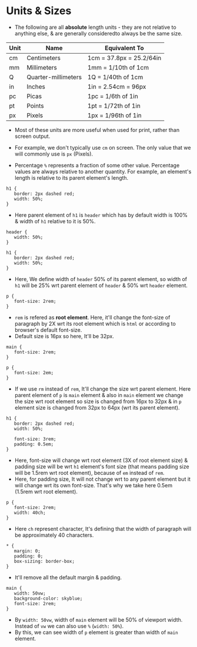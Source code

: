 # Units & Sizes

 * The following are all **absolute** length units - they are not relative to anything else, & are generally consideredto always be the same size.

| Unit | Name | Equivalent To |
|---|---|---|
| cm | Centimeters | 1cm = 37.8px = 25.2/64in |
| mm | Millimeters | 1mm = 1/10th of 1cm |
| Q | Quarter-millimeters | 1Q = 1/40th of 1cm |
| in | Inches | 1in = 2.54cm = 96px |
| pc | Picas | 1pc = 1/6th of 1in |
| pt | Points | 1pt = 1/72th of 1in |
| px | Pixels| 1px = 1/96th of 1in |

 * Most of these units are more useful when used for print, rather than screen output.
 * For example, we don't typically use `cm` on screen. The only value that we will commonly use is `px` (Pixels).

 * Percentage `%` represents a fraction of some other value. Percentage values are always relative to another quantity. For example, an element's length is relative to its parent element's length.

 ```
 h1 {
    border: 2px dashed red;
    width: 50%;
 }
 ```
 * Here parent element of `h1` is `header` which has by default width is 100% & width of `h1` relative to it is 50%.

 ```
 header {
    width: 50%;
 }

 h1 {
    border: 2px dashed red;
    width: 50%;
 }
 ```
 * Here, We define width of `header` 50% of its parent element, so width of `h1` will be 25% wrt parent element of `header` & 50% wrt `header` element.

 ```
 p {
    font-size: 2rem;
 }
 ```
 * `rem` is refered as **root element**. Here, it'll change the font-size of paragraph by 2X wrt its root element which is `html` or according to browser's default font-size.
 * Default size is 16px so here, It'll be 32px.

 ```
 main {
    font-size: 2rem;
 }

 p {
    font-size: 2em;
 }
 ```
 * If we use `rm` instead of `rem`, It'll change the size wrt parent element. Here parent element of `p` is `main` element & also in `main` element we change the size wrt root element so size is changed from 16px to 32px & in `p` element size is changed from 32px to 64px (wrt its parent element).

 ```
 h1 {
    border: 2px dashed red;
    width: 50%;

    font-size: 3rem;
    padding: 0.5em;
 }
 ```
 * Here, font-size will change wrt root element (3X of root element size) & padding size will be wrt `h1` element's font size (that means padding size will be 1.5rem wrt root element), because of `em` instead of `rem`.
 * Here, for padding size, It will not change wrt to any parent element but it will change wrt its own font-size. That's why we take here 0.5em (1.5rem wrt root element).

 ```
 p {
    font-size: 2rem;
    width: 40ch;
 }
 ```
 * Here `ch` represent character, It's defining that the width of paragraph will be approximately 40 characters.

 ```
 * {
    margin: 0;
    padding: 0;
    box-sizing: border-box;
 }
 ```
 * It'll remove all the default margin & padding.

 ```
 main {
    width: 50vw;
    background-color: skyblue;
    font-size: 2rem;
 }
 ```
 * By `width: 50vw`, width of `main` element will be 50% of viewport width. Instead of `vw` we can also use `%` (`width: 50%`).
 * By this, we can see width of `p` element is greater than width of `main` element.